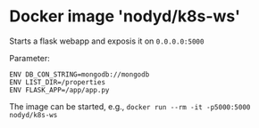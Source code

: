 # Docker image 'nodyd/k8s-ws'

Starts a flask webapp and exposis it on `0.0.0.0:5000`

Parameter:

```
ENV DB_CON_STRING=mongodb://mongodb
ENV LIST_DIR=/properties
ENV FLASK_APP=/app/app.py
```


The image can be started, e.g., `docker run --rm -it -p5000:5000 nodyd/k8s-ws`
